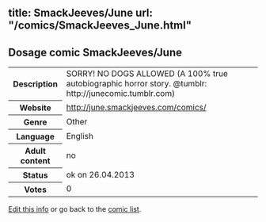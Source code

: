 title: SmackJeeves/June
url: "/comics/SmackJeeves_June.html"
---
Dosage comic SmackJeeves/June
-----------------------------------------

<p id="msg"></p>
<script type="text/javascript">
if (window.location.search === '?edit_info_mail=sent_ok') {
  var elem = document.getElementById("msg");
  elem.innerHTML = 'Edited information sucessfully sent.';
  elem.className = 'ok';
}
</script>
<table class="comicinfo">
<tr>
<th>Description</th><td>SORRY! NO DOGS ALLOWED (A 100% true autobiographic horror story. @tumblr: http://junecomic.tumblr.com)</td>
</tr>
<tr>
<th>Website</th><td><a href="http://june.smackjeeves.com/comics/">http://june.smackjeeves.com/comics/</a></td>
</tr>
<tr>
<th>Genre</th><td>Other</td>
</tr>
<tr>
<th>Language</th><td>English</td>
</tr>
<tr>
<th>Adult content</th><td>no</td>
</tr>
<tr>
<th>Status</th><td>ok on 26.04.2013</td>
</tr>
<tr>
<th>Votes</th><td>0</td>
</tr>
</table>

[Edit this info](SmackJeeves_June_edit.html) or go back to the [comic list](../comic-index.html).
